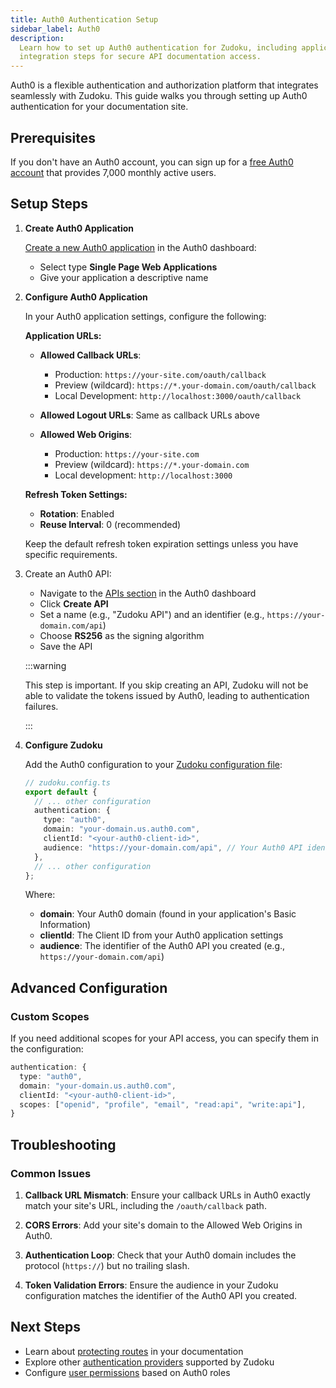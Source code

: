 ```yaml
---
title: Auth0 Authentication Setup
sidebar_label: Auth0
description:
  Learn how to set up Auth0 authentication for Zudoku, including application configuration and
  integration steps for secure API documentation access.
---
```


Auth0 is a flexible authentication and authorization platform that integrates seamlessly with
Zudoku. This guide walks you through setting up Auth0 authentication for your documentation site.

## Prerequisites

If you don't have an Auth0 account, you can sign up for a
[free Auth0 account](https://auth0.com/signup) that provides 7,000 monthly active users.

## Setup Steps

<Stepper>

1. **Create Auth0 Application**

   [Create a new Auth0 application](https://auth0.com/docs/get-started/auth0-overview/create-applications)
   in the Auth0 dashboard:
   - Select type **Single Page Web Applications**
   - Give your application a descriptive name

2. **Configure Auth0 Application**

   In your Auth0 application settings, configure the following:

   **Application URLs:**
   - **Allowed Callback URLs**:
     - Production: `https://your-site.com/oauth/callback`
     - Preview (wildcard): `https://*.your-domain.com/oauth/callback`
     - Local Development: `http://localhost:3000/oauth/callback`
   - **Allowed Logout URLs**: Same as callback URLs above

   - **Allowed Web Origins**:
     - Production: `https://your-site.com`
     - Preview (wildcard): `https://*.your-domain.com`
     - Local development: `http://localhost:3000`

   **Refresh Token Settings:**
   - **Rotation**: Enabled
   - **Reuse Interval**: 0 (recommended)

   Keep the default refresh token expiration settings unless you have specific requirements.

3. Create an Auth0 API:
   - Navigate to the [APIs section](https://manage.auth0.com/#/apis) in the Auth0 dashboard
   - Click **Create API**
   - Set a name (e.g., "Zudoku API") and an identifier (e.g., `https://your-domain.com/api`)
   - Choose **RS256** as the signing algorithm
   - Save the API

   :::warning

   This step is important. If you skip creating an API, Zudoku will not be able to validate the
   tokens issued by Auth0, leading to authentication failures.

   :::

4. **Configure Zudoku**

   Add the Auth0 configuration to your [Zudoku configuration file](./overview.md):

   ```typescript
   // zudoku.config.ts
   export default {
     // ... other configuration
     authentication: {
       type: "auth0",
       domain: "your-domain.us.auth0.com",
       clientId: "<your-auth0-client-id>",
       audience: "https://your-domain.com/api", // Your Auth0 API identifier
     },
     // ... other configuration
   };
   ```

   Where:
   - **domain**: Your Auth0 domain (found in your application's Basic Information)
   - **clientId**: The Client ID from your Auth0 application settings
   - **audience**: The identifier of the Auth0 API you created (e.g., `https://your-domain.com/api`)

</Stepper>

## Advanced Configuration

### Custom Scopes

If you need additional scopes for your API access, you can specify them in the configuration:

```typescript
authentication: {
  type: "auth0",
  domain: "your-domain.us.auth0.com",
  clientId: "<your-auth0-client-id>",
  scopes: ["openid", "profile", "email", "read:api", "write:api"],
}
```

## Troubleshooting

### Common Issues

1. **Callback URL Mismatch**: Ensure your callback URLs in Auth0 exactly match your site's URL,
   including the `/oauth/callback` path.

2. **CORS Errors**: Add your site's domain to the Allowed Web Origins in Auth0.

3. **Authentication Loop**: Check that your Auth0 domain includes the protocol (`https://`) but no
   trailing slash.

4. **Token Validation Errors**: Ensure the audience in your Zudoku configuration matches the
   identifier of the Auth0 API you created.

## Next Steps

- Learn about [protecting routes](./authentication.md#protected-routes) in your documentation
- Explore other [authentication providers](./authentication.md#authentication-providers) supported
  by Zudoku
- Configure [user permissions](./authentication.md#user-data) based on Auth0 roles
